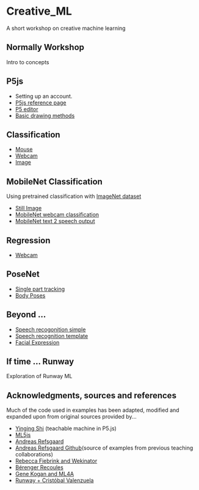 # Creative_ML
A short workshop on creative machine learning 

## Normally Workshop
Intro to concepts

## P5js
- Setting up an account.
- [P5js reference page](https://p5js.org/reference/)
- [P5 editor](https://editor.p5js.org/)
- [Basic drawing methods](https://editor.p5js.org/) 

## Classification
- [Mouse](https://editor.p5js.org/j3nsykes/sketches/3i_ub__YI) 
- [Webcam](https://editor.p5js.org/j3nsykes/sketches/QX4JKTlPb)
- [Image](https://editor.p5js.org/j3nsykes/sketches/g3x85yDcG)

## MobileNet Classification
Using pretrained classification with [ImageNet dataset](https://github.com/ml5js/ml5-library/blob/master/src/utils/IMAGENET_CLASSES.js)

- [Still Image](https://editor.p5js.org/j3nsykes/sketches/QtlNw6sYk)
- [MobileNet webcam classification](https://editor.p5js.org/j3nsykes/sketches/cv1-AG8xx)
- [MobileNet text 2 speech output](https://editor.p5js.org/j3nsykes/sketches/_OxAksHVU)


## Regression
- [Webcam](https://editor.p5js.org/j3nsykes/sketches/rLnHnw1fD)

## PoseNet 
- [Single part tracking](https://editor.p5js.org/j3nsykes/sketches/9j_3cvV_y)
- [Body Poses](https://editor.p5js.org/j3nsykes/sketches/HeqXzN-gt  )

## Beyond ...
- [Speech recogonition simple](https://editor.p5js.org/j3nsykes/sketches/aCvqW4zgW)
- [Speech recognition template](https://editor.p5js.org/j3nsykes/sketches/QYJnctH08)
- [Facial Expression](https://editor.p5js.org/j3nsykes/sketches/_9-uYWryn)


## If time ... Runway
Exploration of Runway ML 

## Acknowledgments, sources and references 
Much of the code used in examples has been adapted, modified and expanded upon from original sources provided by...


* [Yinging Shi](https://github.com/yining1023) (teachable machine in P5.js)
* [ML5js](https://ml5js.org/)
* [Andreas Refsgaard](https://andreasrefsgaard.dk/) 
* [Andreas Refsgaard Github](https://github.com/AndreasRef/)(source of examples from previous teaching collaborations) 
* [Rebecca Fiebrink and Wekinator](http://www.wekinator.org/examples/)
* [Bérenger Recoules](https://github.com/b2renger/workshop_ml_PCD2019)
* [Gene Kogan and ML4A](https://ml4a.github.io/demos/) 
* [Runway + Cristóbal Valenzuela](https://runwayapp.ai/)


